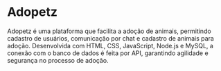 # Adopetz
 Adopetz é uma plataforma que facilita a adoção de animais, permitindo cadastro de usuários, comunicação por chat e cadastro de animais para adoção. Desenvolvida com HTML, CSS, JavaScript, Node.js e MySQL, a conexão com o banco de dados é feita por API, garantindo agilidade e segurança no processo de adoção.
